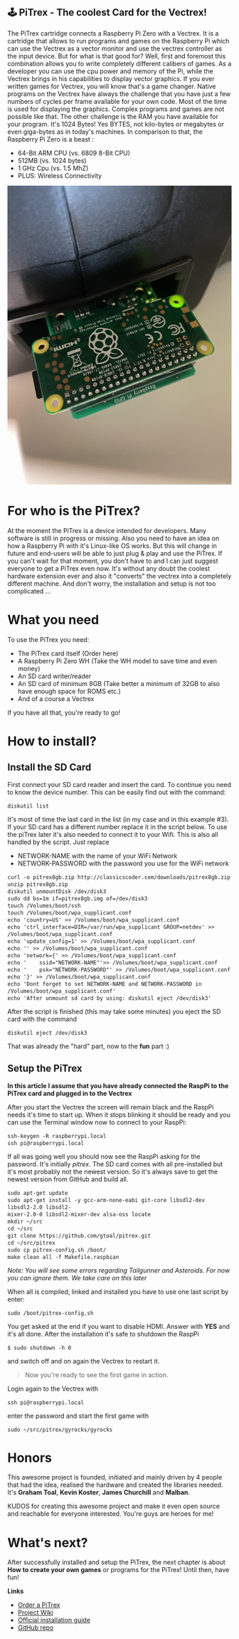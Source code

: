 ## 🕹️ PiTrex - The coolest Card for the Vectrex!
 
The PiTrex cartridge connects a Raspberry Pi Zero with a Vectrex.
It is a cartridge that allows to run programs and games on the Raspberry Pi
which can use the Vectrex as a vector monitor and use the vectrex controller as the input device.
But for what is that good for? Well, first and foremost this combination allows you to write completely different calibers of games.
As a developer you can use the cpu power and memory of the Pi, while the Vectrex brings in his capabilities to display vector graphics.
If you ever written games for Vectrex, you will know that's a game changer. 
Native programs on the Vectrex have always the challenge that you have just a few numbers of cycles per frame available for your own code.
Most of the time is used for displaying the graphics. Complex programs and games are not possible like that.
The other challenge is the RAM you have available for your program. It's 1024 Bytes!
Yes BYTES, not kilo-bytes or megabytes or even giga-bytes as in today's machines.
In comparison to that, the Raspberry Pi Zero is a beast :
 
- 64-Bit ARM CPU (vs. 6809 8-Bit CPU)
- 512MB (vs. 1024 bytes)
- 1 GHz Cpu (vs. 1.5 MhZ)
- PLUS: Wireless Connectivity

![Pitrex](/images/pitrex.png)

# For who is the PiTrex?
 
At the moment the PiTrex is a device intended for developers. Many software is still in progress or missing.
Also you need to have an idea on how a Raspberry Pi with it's Linux-like OS works. But this will change in future
and end-users will be able to just plug & play and use the PiTrex.
If you can't wait for that moment, you don't have to and I can just suggest everyone to get a PiTrex even now.
It's without any doubt the coolest hardware extension ever and also it "converts" the vectrex into a completely
different machine.
And don't worry, the installation and setup is not too complicated ... 
 
# What you need
 
To use the PiTrex you need:
 
- The PiTrex card itself (Order here)
- A Raspberry Pi Zero WH (Take the WH model to save time and even money)
- An SD card writer/reader
- An SD card of minimum 8GB (Take better a minimum of 32GB to also have enough space for ROMS etc.)
- And of a course a Vectrex
 
If you have all that, you're ready to go!
 
# How to install?
 
## Install the SD Card
First connect your SD card reader and insert the card. To continue you need to know the device number.
This can be easily find out with the command:
 
```
diskutil list
```
 
It's most of time the last card in the list (in my case and in this example #3).
If your SD card has a different number replace it in the script below.
To use the piTrex later it's also needed to connect it to your Wifi.
This is also all handled by the script. Just replace
 
- NETWORK-NAME with the name of your WiFi Network
- NETWORK-PASSWORD with the password you use for the WiFi network
 
```
curl -o pitrex8gb.zip http://classicscoder.com/downloads/pitrex8gb.zip
unzip pitrex8gb.zip
diskutil unmountDisk /dev/disk3
sudo dd bs=1m if=pitrex8gb.img of=/dev/disk3
touch /Volumes/boot/ssh
touch /Volumes/boot/wpa_supplicant.conf
echo 'country=US' >> /Volumes/boot/wpa_supplicant.conf
echo 'ctrl_interface=DIR=/var/run/wpa_supplicant GROUP=netdev' >> /Volumes/boot/wpa_supplicant.conf
echo 'update_config=1' >> /Volumes/boot/wpa_supplicant.conf
echo '' >> /Volumes/boot/wpa_supplicant.conf
echo 'network={' >> /Volumes/boot/wpa_supplicant.conf
echo '    ssid="NETWORK-NAME"'>> /Volumes/boot/wpa_supplicant.conf
echo '    psk="NETWORK-PASSWORD"' >> /Volumes/boot/wpa_supplicant.conf
echo '}' >> /Volumes/boot/wpa_supplicant.conf
echo 'Dont forget to set NETWORK-NAME and NETWORK-PASSWORD in /Volumes/boot/wpa_supplicant.conf'
echo 'After unmount sd card by using: diskutil eject /dev/disk3'
```
 
After the script is finished (this may take some minutes) you eject the SD card with the command
 
```
diskutil eject /dev/disk3
```
 
That was already the "hard" part, now to the **fun** part :)
 
## Setup the PiTrex
 
**In this article I assume that you have already connected the RaspPi to the PiTrex card and plugged in to the Vectrex**
 
After you start the Vectrex the screen will remain black and the RaspPi needs it's time to start up.
When it stops blinking it should be ready and you can use the Terminal window now to connect to your RaspPi:
 
```
ssh-keygen -R raspberrypi.local
ssh pi@raspberrypi.local
```
 
If all was going well you should now see the RaspPi asking for the password. It's initially *pitrex*.
The SD card comes with all pre-installed but it's most probably not the newest version. So it's always
save to get the newest version from GitHub and build all.
 
```
sudo apt-get update
sudo apt-get install -y gcc-arm-none-eabi git-core libsdl2-dev libsdl2-2.0 libsdl2-
mixer-2.0-0 libsdl2-mixer-dev alsa-oss locate
mkdir ~/src
cd ~/src
git clone https://github.com/gtoal/pitrex.git
cd ~/src/pitrex
sudo cp pitrex-config.sh /boot/
make clean all -f Makefile.raspbian
```
 
*Note: You will see some errors regarding Tailgunner and Asteroids. For now you can ignore them. We take care on this later*
 
When all is compiled, linked and installed you have to use one last script by enter:
 
```
sudo /boot/pitrex-config.sh
```
 
You get asked at the end if you want to disable HDMI. Answer with **YES** and it's all done. After the installation it's safe to shutdown the RaspPi
 
```
$ sudo shutdown -h 0
```
 
and switch off and on again the Vectrex to restart it.
 
> Now you're ready to see the first game in action.
 
Login again to the Vectrex with
 
```
ssh pi@raspberrypi.local
```
 
enter the password and start the first game with
 
```
sudo ~/src/pitrex/gyrocks/gyrocks
```
 
# Honors
 
This awesome project is founded, initiated and mainly driven by 4 people that had the idea, realised the hardware and 
created the libraries needed.
It's **Graham Toal**, **Kevin Koster**, **James Churchill** and **Malban**.


KUDOS for creating this awesome project and make it even open source and reachable for everyone interested.
You're guys are heroes for me!
 
# What's next?
 
After successfully installed and setup the PiTrex, the next chapter is about **How to create your own games**
or programs for the PiTrex! Until then, have fun!
 
**Links**
 
- [Order a PiTrex](https://www.ombertech.com/pitrexdev.php)
- [Project Wiki](http://computernerdkev.heliohost.org/pitrex/wiki/)
- [Official installation guide](https://groups.io/g/pitrex-dev/files/PiTrex_Setup_Guide_1.pdf)
- [GitHub repo](https://github.com/gtoal/pitrex)
 
